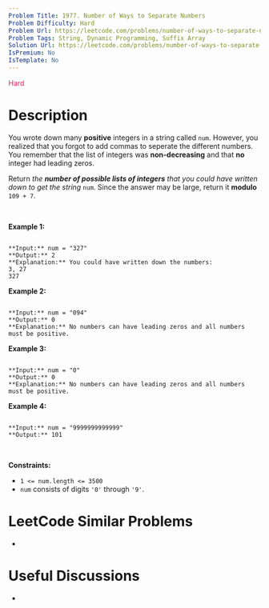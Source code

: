 ```yaml
---
Problem Title: 1977. Number of Ways to Separate Numbers
Problem Difficulty: Hard
Problem Url: https://leetcode.com/problems/number-of-ways-to-separate-numbers/
Problem Tags: String, Dynamic Programming, Suffix Array
Solution Url: https://leetcode.com/problems/number-of-ways-to-separate-numbers/solution/
IsPremium: No
IsTemplate: No
---
```


<span style="color: rgb(233, 30, 99);">Hard</span>

# Description

You wrote down many **positive** integers in a string called `num`. However, you realized that you forgot to add commas to seperate the different numbers. You remember that the list of integers was **non-decreasing** and that **no** integer had leading zeros.


Return *the **number of possible lists of integers** that you could have written down to get the string* `num`. Since the answer may be large, return it **modulo** `109 + 7`.


 


**Example 1:**



```

**Input:** num = "327"
**Output:** 2
**Explanation:** You could have written down the numbers:
3, 27
327

```

**Example 2:**



```

**Input:** num = "094"
**Output:** 0
**Explanation:** No numbers can have leading zeros and all numbers must be positive.

```

**Example 3:**



```

**Input:** num = "0"
**Output:** 0
**Explanation:** No numbers can have leading zeros and all numbers must be positive.

```

**Example 4:**



```

**Input:** num = "9999999999999"
**Output:** 101

```

 


**Constraints:**


* `1 <= num.length <= 3500`
* `num` consists of digits `'0'` through `'9'`.




# LeetCode Similar Problems

- []()

# Useful Discussions

- []()
